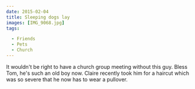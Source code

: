 ```yaml
---
date: 2015-02-04
title: Sleeping dogs lay
images: [IMG_9068.jpg]
tags:

  - Friends
  - Pets
  - Church
---
```

It wouldn't be right to have a church group meeting without this guy. Bless Tom, he's such an old boy now. Claire recently took him for a haircut which was so severe that he now has to wear a pullover.  